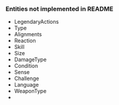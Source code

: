 

### Entities not implemented in README

* LegendaryActions
* Type
* Alignments
* Reaction
* Skill
* Size
* DamageType
* Condition
* Sense
* Challenge
* Language
* WeaponType
* 
        